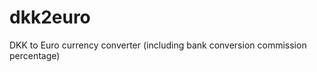 dkk2euro
========

DKK to Euro currency converter (including bank conversion commission percentage)
